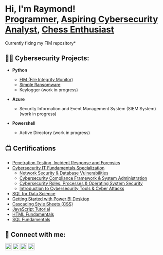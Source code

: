 <h1>Hi, I'm Raymond! <br/><a href="https://github.com/TemplateName">Programmer</a>, <a href="https://www.linkedin.com/in/raymond-jerald-ignacio-082455156/">Aspiring Cybersecurity Analyst</a>, <a href="https://github.com/TemplateName/Chess">Chess Enthusiast</a></h1>

<p> Currently fixing my FIM repository* </p>


<h2>👨‍💻 Cybersecurity Projects:</h2>

- <b>Python</b>
  - [FIM (File Integrity Monitor)](https://github.com/TemplateName/FIM)
  - [Simple Ransomware](https://github.com/TemplateName/Simple_Ransomware)
  - Keylogger (work in progress)

- <b>Azure</b>
  - Security Information and Event Management System (SIEM System) (work in progress)

- <b>Powershell</b>
  - Active Directory (work in progress)

<h2>📺 Certifications </h2>

- [Penetration Testing, Incident Response and Forensics](https://www.credly.com/badges/a9a6cb9d-f4e3-4290-9eff-e8e38fc144fc/public_url)
- [Cybersecurity IT Fundamentals Specialization](https://www.credly.com/badges/0ad8762b-4382-45c8-9de0-81c9ec16ae24/public_url)
  - [Network Security & Database Vulnerabilities](https://www.credly.com/badges/faa6172f-f8fa-46d6-965f-a543aa35b991/public_url)
  - [Cybersecurity Compliance Framework & System Administration](https://www.coursera.org/account/accomplishments/certificate/3PMSF9WPS6ZP)
  - [Cybersecurity Roles, Processes & Operating System Security](https://www.coursera.org/account/accomplishments/certificate/R774WPSNFXJT)
  - [Introduction to Cybersecurity Tools & Cyber Attacks](https://www.credly.com/badges/2ffc4734-c8e2-47ee-b8ef-69d840692f62/public_url)
- [SQL for Data Science](https://www.coursera.org/account/accomplishments/certificate/A8GM2FG4SFS7)
- [Getting Started with Power BI Desktop](https://www.coursera.org/account/accomplishments/certificate/CXHEEZ53MFWP)
- [Cascading Style Sheets (CSS)](https://www.sololearn.com/Certificate/1023-18335026/pdf/)
- [JavaScript Tutorial](https://www.sololearn.com/Certificate/1024-18335026/pdf/)
- [HTML Fundamentals](https://www.sololearn.com/Certificate/1014-18335026/pdf/)
- [SQL Fundamentals](https://www.sololearn.com/Certificate/1060-18335026/pdf/)

<h2> 🤳 Connect with me:</h2>

[<img align="left" alt="RaymondIgnacio | YouTube" width="22px" src="https://cdn.jsdelivr.net/npm/simple-icons@v3/icons/youtube.svg" />][youtube]
[<img align="left" alt="RaymondIgnacio | Twitter" width="22px" src="https://cdn.jsdelivr.net/npm/simple-icons@v3/icons/twitter.svg" />][twitter]
[<img align="left" alt="RaymondIgnacio | LinkedIn" width="22px" src="https://cdn.jsdelivr.net/npm/simple-icons@v3/icons/linkedin.svg" />][linkedin]
[<img align="left" alt="RaymondIgnacio | Instagram" width="22px" src="https://cdn.jsdelivr.net/npm/simple-icons@v3/icons/instagram.svg" />][instagram]

[twitter]: https://twitter.com/Wheymond
[youtube]: https://www.youtube.com/channel/UCV3fNspw-AVH0uHUImaSCEQ
[instagram]: https://www.instagram.com/wheymond/
[linkedin]: https://www.linkedin.com/in/raymond-jerald-ignacio-082455156/

<!--

Here are some ideas to get you started:

- 🔭 I’m currently working on ...
- 🌱 I’m currently learning ...
- 👯 I’m looking to collaborate on ...
- 🤔 I’m looking for help with ...
- 💬 Ask me about ...
- 📫 How to reach me: ...
- 😄 Pronouns: ...
- ⚡ Fun fact: ...
-->
